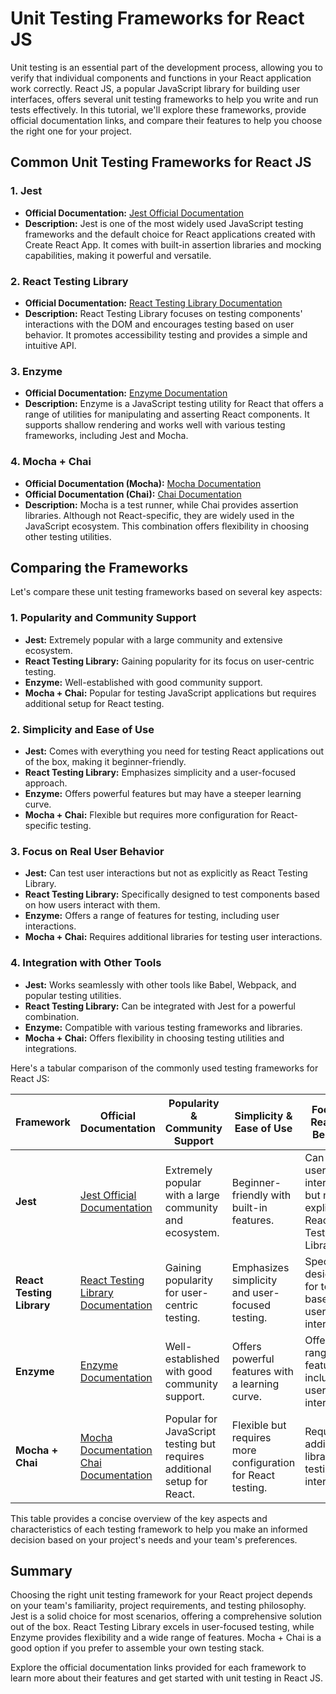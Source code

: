 # Unit Testing Frameworks for React JS

Unit testing is an essential part of the development process, allowing you to verify that individual components and functions in your React application work correctly. React JS, a popular JavaScript library for building user interfaces, offers several unit testing frameworks to help you write and run tests effectively. In this tutorial, we'll explore these frameworks, provide official documentation links, and compare their features to help you choose the right one for your project.

## Common Unit Testing Frameworks for React JS

### 1. Jest

- **Official Documentation:** [Jest Official Documentation](https://jestjs.io/docs/en/getting-started)
- **Description:** Jest is one of the most widely used JavaScript testing frameworks and the default choice for React applications created with Create React App. It comes with built-in assertion libraries and mocking capabilities, making it powerful and versatile.

### 2. React Testing Library

- **Official Documentation:** [React Testing Library Documentation](https://testing-library.com/docs/react-testing-library/intro)
- **Description:** React Testing Library focuses on testing components' interactions with the DOM and encourages testing based on user behavior. It promotes accessibility testing and provides a simple and intuitive API.

### 3. Enzyme

- **Official Documentation:** [Enzyme Documentation](https://enzymejs.github.io/enzyme/)
- **Description:** Enzyme is a JavaScript testing utility for React that offers a range of utilities for manipulating and asserting React components. It supports shallow rendering and works well with various testing frameworks, including Jest and Mocha.

### 4. Mocha + Chai

- **Official Documentation (Mocha):** [Mocha Documentation](https://mochajs.org/)
- **Official Documentation (Chai):** [Chai Documentation](https://www.chaijs.com/)
- **Description:** Mocha is a test runner, while Chai provides assertion libraries. Although not React-specific, they are widely used in the JavaScript ecosystem. This combination offers flexibility in choosing other testing utilities.

## Comparing the Frameworks

Let's compare these unit testing frameworks based on several key aspects:

### 1. Popularity and Community Support

- **Jest:** Extremely popular with a large community and extensive ecosystem.
- **React Testing Library:** Gaining popularity for its focus on user-centric testing.
- **Enzyme:** Well-established with good community support.
- **Mocha + Chai:** Popular for testing JavaScript applications but requires additional setup for React testing.

### 2. Simplicity and Ease of Use

- **Jest:** Comes with everything you need for testing React applications out of the box, making it beginner-friendly.
- **React Testing Library:** Emphasizes simplicity and a user-focused approach.
- **Enzyme:** Offers powerful features but may have a steeper learning curve.
- **Mocha + Chai:** Flexible but requires more configuration for React-specific testing.

### 3. Focus on Real User Behavior

- **Jest:** Can test user interactions but not as explicitly as React Testing Library.
- **React Testing Library:** Specifically designed to test components based on how users interact with them.
- **Enzyme:** Offers a range of features for testing, including user interactions.
- **Mocha + Chai:** Requires additional libraries for testing user interactions.

### 4. Integration with Other Tools

- **Jest:** Works seamlessly with other tools like Babel, Webpack, and popular testing utilities.
- **React Testing Library:** Can be integrated with Jest for a powerful combination.
- **Enzyme:** Compatible with various testing frameworks and libraries.
- **Mocha + Chai:** Offers flexibility in choosing testing utilities and integrations.

 Here's a tabular comparison of the commonly used testing frameworks for React JS:

| Framework              | Official Documentation               | Popularity & Community Support | Simplicity & Ease of Use | Focus on Real User Behavior | Integration with Other Tools |
|------------------------|-------------------------------------|------------------------------|--------------------------|---------------------------|-----------------------------|
| **Jest**                | [Jest Official Documentation](https://jestjs.io/docs/en/getting-started)     | Extremely popular with a large community and ecosystem. | Beginner-friendly with built-in features. | Can test user interactions but not as explicitly as React Testing Library. | Seamlessly integrates with Babel, Webpack, and popular testing utilities. |
| **React Testing Library** | [React Testing Library Documentation](https://testing-library.com/docs/react-testing-library/intro) | Gaining popularity for user-centric testing. | Emphasizes simplicity and user-focused testing. | Specifically designed for testing based on user interactions. | Can be integrated with Jest for a powerful combination. |
| **Enzyme**              | [Enzyme Documentation](https://enzymejs.github.io/enzyme/)              | Well-established with good community support. | Offers powerful features with a learning curve. | Offers a range of features, including user interactions. | Compatible with various testing frameworks and libraries. |
| **Mocha + Chai**        | [Mocha Documentation](https://mochajs.org/)<br/>[Chai Documentation](https://www.chaijs.com/) | Popular for JavaScript testing but requires additional setup for React. | Flexible but requires more configuration for React testing. | Requires additional libraries for testing user interactions. | Offers flexibility in choosing testing utilities and integrations. |

This table provides a concise overview of the key aspects and characteristics of each testing framework to help you make an informed decision based on your project's needs and your team's preferences.
## Summary

Choosing the right unit testing framework for your React project depends on your team's familiarity, project requirements, and testing philosophy. Jest is a solid choice for most scenarios, offering a comprehensive solution out of the box. React Testing Library excels in user-focused testing, while Enzyme provides flexibility and a wide range of features. Mocha + Chai is a good option if you prefer to assemble your own testing stack.

Explore the official documentation links provided for each framework to learn more about their features and get started with unit testing in React JS.